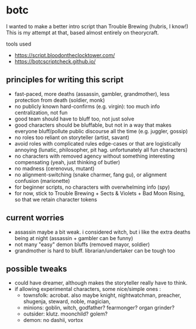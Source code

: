 # botc

I wanted to make a better intro script than Trouble Brewing (hubris, I know!)  This is my attempt at that, based almost entirely on theorycraft.  

tools used
- https://script.bloodontheclocktower.com/
- https://botcscriptcheck.github.io/

## principles for writing this script

- fast-paced, more deaths (assassin, gambler, grandmother), less protection from death (soldier, monk)
- no publicly known hard-confirms (e.g. virgin):  too much info centralization, not fun
- good team should have to bluff too, not just solve
- good characters should be bluffable, but not in a way that makes everyone bluff/pollute public discourse all the time (e.g. juggler, gossip)
- no roles too reliant on storyteller (artist, savant)
- avoid roles with complicated rules edge-cases or that are logistically annoying (lunatic, philosopher, pit hag.  unfortunately all fun characters)
- no characters with removed agency without something interesting compensating (yeah, just thinking of butler)
- no madness (cerenovus, mutant)
- no alignment-switching (snake charmer, fang gu), or alignment confusion (marionette)
- for beginner scripts, no characters with overwhelming info (spy)
- for now, stick to Trouble Brewing + Sects & Violets + Bad Moon Rising, so that we retain character tokens

## current worries
- assassin maybe a bit weak.  i considered witch, but i like the extra deaths being at night (assassin + gambler can be funny)
- not many "easy" demon bluffs (removed mayor, soldier)
- grandmother is hard to bluff.  librarian/undertaker can be tough too

## possible tweaks
- could have dreamer, although makes the storyteller really have to think.
- if allowing experimental characters, some nice/simple ones :  
   - townsfolk:  acrobat.  also maybe knight, nightwatchman, preacher, shugenja, steward, noble, magician, 
   - minions: goblin, witch, godfather? fearmonger? organ grinder?
   - outsider: klutz.  moonchild?  golem?
   - demon: no dashii, vortox
